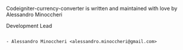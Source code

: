 Codeigniter-currency-converter is written and maintained with love by Alessandro Minoccheri

Development Lead
````````````````

- Alessandro Minoccheri <alessandro.minoccheri@gmail.com>
